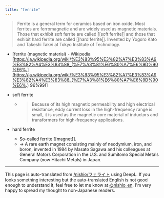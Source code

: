 ```yaml
---
title: "ferrite"
---
```


> Ferrite is a general term for ceramics based on iron oxide. Most ferrites are ferromagnetic and are widely used as magnetic materials. Those that exhibit soft ferrite are called [[soft ferrite]] and those that exhibit hard ferrite are called [[hard ferrite]]. Invented by Yogoro Kato and Takeshi Takei at Tokyo Institute of Technology.
- [ferrite (magnetic material) - Wikipedia [https://ja.wikipedia.org/wiki/%E3%83%95%E3%82%A7%E3%83%A9%E3%82%A4%E3%83%88_(%E7%A3%81%E6%80%A7%E6%9D%90%E6%.](https://ja.wikipedia.org/wiki/%E3%83%95%E3%82%A7%E3%83%A9%E3%82%A4%E3%83%88_(%E7%A3%81%E6%80%A7%E6%9D%90%E6%.) 96%99)]


- soft ferrite
    - > Because of its high magnetic permeability and high electrical resistance, eddy current loss in the high-frequency range is small, it is used as the magnetic core material of inductors and transformers for high-frequency applications.
- hard ferrite
    - So-called ferrite [[magnet]].
    - → A rare earth magnet consisting mainly of neodymium, iron, and boron, invented in 1984 by Masato Sagawa and his colleagues at General Motors Corporation in the U.S. and Sumitomo Special Metals Company (now Hitachi Metals) in Japan.

---
This page is auto-translated from [/nishio/フェライト](https://scrapbox.io/nishio/フェライト) using DeepL. If you looks something interesting but the auto-translated English is not good enough to understand it, feel free to let me know at [@nishio_en](https://twitter.com/nishio_en). I'm very happy to spread my thought to non-Japanese readers.